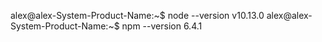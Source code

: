 alex@alex-System-Product-Name:~$ node --version
v10.13.0
alex@alex-System-Product-Name:~$ npm --version
6.4.1

